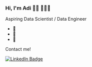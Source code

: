 ### Hi, I'm Adi 👋🏼 🧑🏻‍💻

Aspiring Data Scientist / Data Engineer

- 👯 
- 🤝 
- 👀 

Contact me!
<div id="badges">
  <a href="https://www.linkedin.com/in/aditya-bose-456790194/">
    <img src="https://img.shields.io/badge/LinkedIn-blue?style=for-the-badge&logo=linkedin&logoColor=white" alt="LinkedIn Badge"/>
  </a>
</div>

<!--


Here are some ideas to get you started:

- 🔭 I’m currently working on ...
- 🌱 I’m currently learning ...
- 👯 I’m looking to collaborate on ...
- 🤔 I’m looking for help with ...
- 💬 Ask me about ...
- 📫 How to reach me: ...
- 😄 Pronouns: ...
- ⚡ Fun fact: ...
-->
